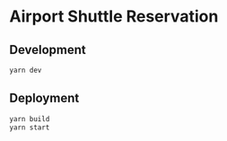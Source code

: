 # Airport Shuttle Reservation

## Development

```bash
yarn dev
```

## Deployment

```bash
yarn build
yarn start
```
